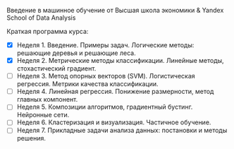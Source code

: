 Введение в машинное обучение
от Высшая школа экономики & Yandex School of Data Analysis

Краткая программа курса:
- [x] Неделя 1. Введение. Примеры задач. Логические методы: решающие деревья и решающие леса.
- [x] Неделя 2. Метрические методы классификации. Линейные методы, стохастический градиент.
- [ ] Неделя 3. Метод опорных векторов (SVM). Логистическая регрессия. Метрики качества классификации.
- [ ] Неделя 4. Линейная регрессия. Понижение размерности, метод главных компонент.
- [ ] Неделя 5. Композиции алгоритмов, градиентный бустинг. Нейронные сети.
- [ ] Неделя 6. Кластеризация и визуализация. Частичное обучение.
- [ ] Неделя 7. Прикладные задачи анализа данных: постановки и методы решения.
